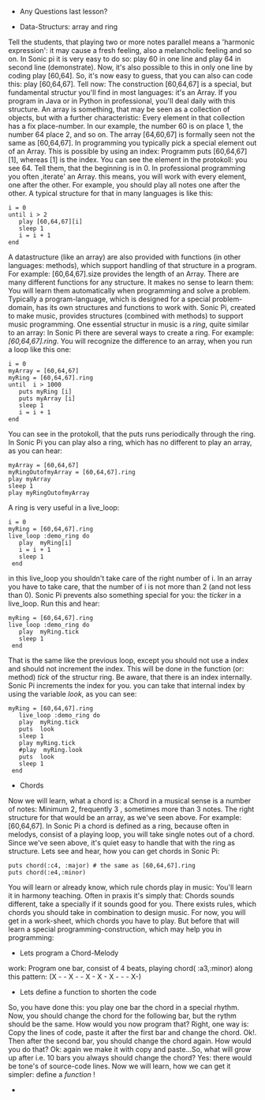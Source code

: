 * Any Questions last lesson?

* Data-Structurs: array and ring 

Tell the students, that playing two or more notes  parallel means a 'harmonic expression': it may cause a fresh feeling,
also a melancholic feeling and so on. In Sonic pi it is very easy to do so: play 60 in one line and play 64 in second line (demonstrate).
Now, it's also possible to this in only one line by coding play [60,64]. So, it's now easy to guess, that you can also can code this:
play [60,64,67]. Tell now: The construction [60,64,67] is a special, but fundamental structur you'll find in most languages:  it's an Array.
If you program in Java or in Python in professional, you'll deal daily with this structure. An array is something, that may be seen as a 
collection of objects, but with a further characteristic: Every element in that collection has a fix place-number. In our example, the 
number 60 is on place 1, the number 64 place 2, and so on. The array [64,60,67] is formally seen not the same as [60,64,67]. In programming
you typically pick a special element out of an Array. This is possible by using an index: Programm puts [60,64,67][1], whereas [1] is
the index. You can see the element in the protokoll: you see 64. Tell them, that the beginning is in 0.
In professional programming you often ,iterate' an Array. this means, you will work with every element, one after the other. For example,
you should play all notes one after the other. A typical structure for that in many languages is like this:


```
i = 0
until i > 2
   play [60,64,67][i]
   sleep 1
   i = i + 1
end
```
A  datastructure (like an array) are also provided with functions (in other languages: methods), which support  handling of that structure in a program. For example: [60,64,67].size provides the length of an Array. There are many different functions for any structure. It makes no sense to learn them: You will learn them automatically when programming and solve a problem. 
Typically a program-language, which is designed for a special problem-domain, has its own structures and functions to work with. Sonic Pi, created to make music, provides structures (combined with methods)  to support music programming. One essential structur in music is a *ring*, quite similar to an array: In Sonic Pi there are several ways to create a ring. For example: *[60,64,67].ring*. You will recognize the difference to an array, when you run a loop like this one:

```
i = 0
myArray = [60,64,67]
myRing = [60,64,67].ring
until  i > 1000
   puts myRing [i]
   puts myArray [i]
   sleep 1
   i = i + 1
end
```
You can see in the protokoll, that the puts runs periodically through the ring. In Sonic Pi you can play also a ring, which has no different to play an array, as you can hear:
```
myArray = [60,64,67]
myRingOutofmyArray = [60,64,67].ring
play myArray
sleep 1
play myRingOutofmyArray
```

A ring is very useful in a live_loop:
```
i = 0
myRing = [60,64,67].ring
live_loop :demo_ring do
   play  myRing[i]
   i = i + 1
   sleep 1
 end
```
in this live_loop you shouldn't take care of the right number of i. In an array you have to take care, that the number of i is not more than 2 (and not less than 0). Sonic Pi prevents also something special for you: the *ticker* in a live_loop. Run this and hear:

```
myRing = [60,64,67].ring
live_loop :demo_ring do
   play  myRing.tick
   sleep 1
 end
```
That is the same like the previous loop, except you should not use a index and should not increment the index. This will be done in the function (or: method) *tick* of the structur ring. Be aware, that there is an index internally. Sonic Pi increments the index for you. you can take that internal index by using the variable *look*, as you can see:
```
myRing = [60,64,67].ring
   live_loop :demo_ring do
   play  myRing.tick
   puts  look
   sleep 1
   play myRing.tick
   #play  myRing.look
   puts  look
   sleep 1
 end

```
*  Chords

Now we will learn, what a chord is: a Chord in a musical sense is a number of notes: Minimum 2, frequently 3 , sometimes more than 3 notes. The right structure for that would be an array, as we've seen above. For example: [60,64,67]. In Sonic Pi a chord is defined as a ring, because often in melodys, consist of a playing loop, you will take single notes out of a chord. Since we've seen above, it's quiet easy to handle that with the ring as structure. Lets see and hear, how you can get chords in Sonic Pi:

```
puts chord(:c4, :major) # the same as [60,64,67].ring
puts chord(:e4,:minor)
```
You will learn or already know, which rule chords play in music: You'll learn it in harmony teaching. Often in praxis  it's simply that: Chords sounds different, take a specially if it sounds good for you. There exists rules, which chords you should take in combination to design music. For now, you will get in a work-sheet, which chords you have to play. But before that will learn a special programming-construction, which may help you in programming:

* Lets program a Chord-Melody

work: Program one bar, consist of 4 beats, playing chord( :a3,:minor) along this pattern: (X - - X - - X - X - X - - - X-) 

* Lets define a function to shorten the code

So, you have done this: you play one bar the chord in a special rhythm. Now, you should change the chord for the following bar, but the rythm should be the same. How would you now program that? Right, one way is: Copy the lines of code, paste it after the first bar and change the chord. Ok!. Then after the second bar, you should change the chord again. How would you do that? Ok: again we make it with copy and paste...So, what will grow up after i.e. 10 bars you always should change the chord? Yes: there would be tone's of source-code lines. Now we will learn, how we can get it simpler: define a *function* !


+
